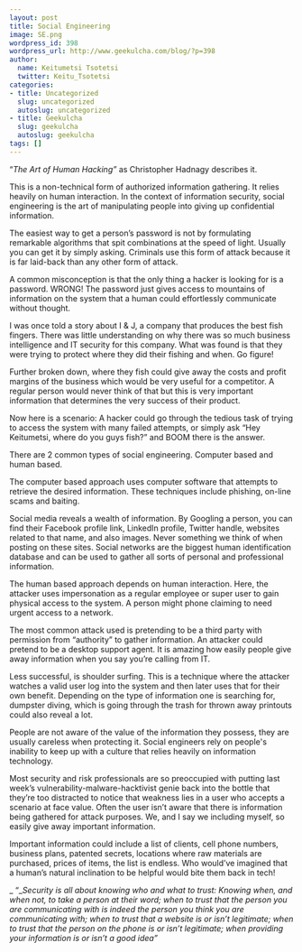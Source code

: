 ```yaml
---
layout: post
title: Social Engineering
image: SE.png
wordpress_id: 398
wordpress_url: http://www.geekulcha.com/blog/?p=398
author:
  name: Keitumetsi Tsotetsi
  twitter: Keitu_Tsotetsi
categories:
- title: Uncategorized
  slug: uncategorized
  autoslug: uncategorized
- title: Geekulcha
  slug: geekulcha
  autoslug: geekulcha
tags: []
---
```

“_The Art of Human Hacking”_ as Christopher Hadnagy describes it.

 This is a non-technical form of authorized information gathering. It relies heavily on human interaction. In the context of information security, social engineering is the art of manipulating people into giving up confidential information.

 The easiest way to get a person’s password is not by formulating remarkable algorithms that spit combinations at the speed of light. Usually you can get it by simply asking. Criminals use this form of attack because it is far laid-back than any other form of attack.

 A common misconception is that the only thing a hacker is looking for is a password. WRONG! The password just gives access to mountains of information on the system that a human could effortlessly communicate without thought.

 I was once told a story about I & J, a company that produces the best fish fingers. There was little understanding on why there was so much business intelligence and IT security for this company. What was found is that they were trying to protect where they did their fishing and when. Go figure!

 Further broken down, where they fish could give away the costs and profit margins of the business which would be very useful for a competitor. A regular person would never think of that but this is very important information that determines the very success of their product.

 Now here is a scenario: A hacker could go through the tedious task of trying to access the system with many failed attempts, or simply ask “Hey Keitumetsi, where do you guys fish?” and BOOM there is the answer.

 There are 2 common types of social engineering. Computer based and human based.

 The computer based approach uses computer software that attempts to retrieve the desired information. These techniques include phishing, on-line scams and baiting.

 Social media reveals a wealth of information. By Googling a person, you can find their Facebook profile link, LinkedIn profile, Twitter handle, websites related to that name, and also images. Never something we think of when posting on these sites. Social networks are the biggest human identification database and can be used to gather all sorts of personal and professional information.

 The human based approach depends on human interaction. Here, the attacker uses impersonation as a regular employee or super user to gain physical access to the system. A person might phone claiming to need urgent access to a network.

 The most common attack used is pretending to be a third party with permission from “authority” to gather information. An attacker could pretend to be a desktop support agent. It is amazing how easily people give away information when you say you’re calling from IT.

 Less successful, is shoulder surfing. This is a technique where the attacker watches a valid user log into the system and then later uses that for their own benefit. Depending on the type of information one is searching for, dumpster diving, which is going through the trash for thrown away printouts could also reveal a lot.

 People are not aware of the value of the information they possess, they are usually careless when protecting it. Social engineers rely on people's inability to keep up with a culture that relies heavily on information technology.

 Most security and risk professionals are so preoccupied with putting last week’s vulnerability-malware-hacktivist genie back into the bottle that they’re too distracted to notice that weakness lies in a user who accepts a scenario at face value. Often the user isn’t aware that there is information being gathered for attack purposes. We, and I say we including myself, so easily give away important information.

 Important information could include a list of clients, cell phone numbers, business plans, patented secrets, locations where raw materials are purchased, prices of items, the list is endless. Who would’ve imagined that a human’s natural inclination to be helpful would bite them back in tech!

_ “__Security is all about knowing who and what to trust: Knowing when, and when not, to take a person at their word; when to trust that the person you are communicating with is indeed the person you think you are communicating with; when to trust that a website is or isn’t legitimate; when to trust that the person on the phone is or isn’t legitimate; when providing your information is or isn’t a good idea”_



